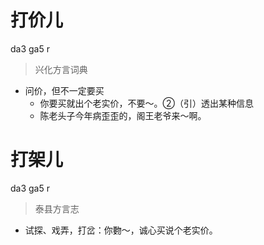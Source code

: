 # 打价儿
da3 ga5 r
> 兴化方言词典
- 问价，但不一定要买
  - 你要买就出个老实价，不要～。②（引）透出某种信息
  - 陈老头子今年病歪歪的，阁王老爷来～啊。

# 打架儿
da3 ga5 r
> 泰县方言志
- 试探、戏弄，打岔：你覅～，诚心买说个老实价。
